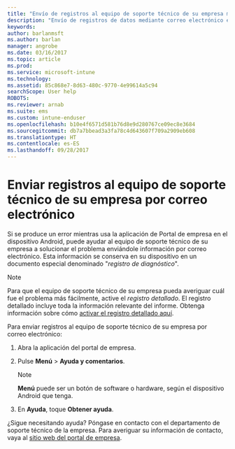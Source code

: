 ```yaml
---
title: "Envío de registros al equipo de soporte técnico de su empresa mediante correo electrónico | Microsoft Docs"
description: "Envío de registros de datos mediante correo electrónico en un dispositivo Android"
keywords: 
author: barlanmsft
ms.author: barlan
manager: angrobe
ms.date: 03/16/2017
ms.topic: article
ms.prod: 
ms.service: microsoft-intune
ms.technology: 
ms.assetid: 85c868e7-8d63-480c-9770-4e99614a5c94
searchScope: User help
ROBOTS: 
ms.reviewer: arnab
ms.suite: ems
ms.custom: intune-enduser
ms.openlocfilehash: b10e4f6571d581b76d8e9d280767ce09ec8e3684
ms.sourcegitcommit: db7a7bbead3a3fa78c4d643607f709a2909eb608
ms.translationtype: HT
ms.contentlocale: es-ES
ms.lasthandoff: 09/28/2017
---
```

# <a name="send-logs-to-your-company-support-using-email"></a>Enviar registros al equipo de soporte técnico de su empresa por correo electrónico

Si se produce un error mientras usa la aplicación de Portal de empresa en el dispositivo Android, puede ayudar al equipo de soporte técnico de su empresa a solucionar el problema enviándole información por correo electrónico. Esta información se conserva en su dispositivo en un documento especial denominado "_registro de diagnóstico_".

> [!Note]
> Para que el equipo de soporte técnico de su empresa pueda averiguar cuál fue el problema más fácilmente, active el _registro detallado_. El registro detallado incluye toda la información relevante del informe. Obtenga información sobre cómo [activar el registro detallado aquí](use-verbose-logging-to-help-your-it-administrator-fix-device-issues-android.md).

Para enviar registros al equipo de soporte técnico de su empresa por correo electrónico:

1.  Abra la aplicación del portal de empresa.

2.  Pulse **Menú** >  **Ayuda y comentarios**.

    > [!NOTE]
    > **Menú** puede ser un botón de software o hardware, según el dispositivo Android que tenga.

3.  En **Ayuda**, toque **Obtener ayuda**.

¿Sigue necesitando ayuda? Póngase en contacto con el departamento de soporte técnico de la empresa. Para averiguar su información de contacto, vaya al [sitio web del portal de empresa](https://portal.manage.microsoft.com).
